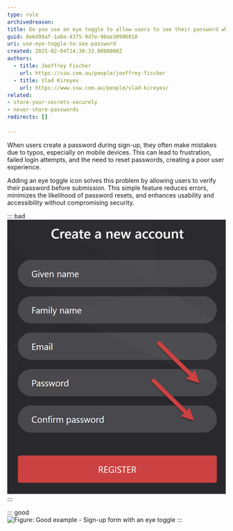 ```yaml
---
type: rule
archivedreason:
title: Do you use an eye toggle to allow users to see their password when signing up
guid: 8e6d99af-1a0a-4375-9d7e-90ae30996010
uri: use-eye-toggle-to-see-password
created: 2025-02-04T14:38:33.0000000Z
authors: 
  - title: Jeoffrey Fischer
    url: https://ssw.com.au/people/jeoffrey-fischer
  - title: Vlad Kireyev
    url: https://www.ssw.com.au/people/vlad-kireyev/
related:
- store-your-secrets-securely
- never-share-passwords
redirects: []

---
```


When users create a password during sign-up, they often make mistakes due to typos, especially on mobile devices. This can lead to frustration, failed login attempts, and the need to reset passwords, creating a poor user experience.

<!--endintro-->

Adding an eye toggle icon solves this problem by allowing users to verify their password before submission. This simple feature reduces errors, minimizes the likelihood of password resets, and enhances usability and accessibility without compromising security.

::: bad  
![Figure: Bad example - Sign-up form without an eye toggle](bad-example-no-eye-toggle.png)  
:::

::: good  
![Figure: Good example - Sign-up form with an eye toggle](good-example-eye-toggle.pg)
:::
